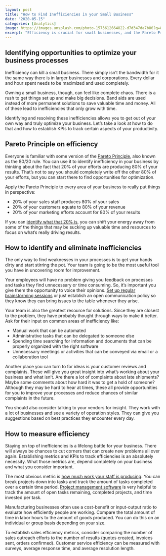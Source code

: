 ```yaml
---
layout: post
title: "How to Find Inefficiencies in your Small Business"
date: "2020-05-15"
categories: [Analytics]
image: https://images.unsplash.com/photo-1573612664822-d7d347da7b80?q=80&w=1470&auto=format&fit=crop&ixlib=rb-4.0.3&ixid=M3wxMjA3fDB8MHxwaG90by1wYWdlfHx8fGVufDB8fHx8fA%3D%3D
excerpt: "Efficiency is crucial for small businesses, and the Pareto Principle suggests focusing on the vital 20% driving 80% of results. Regular team discussions, customer feedback, and insights from vendors help identify inefficiencies. Metrics like task completion rates, labor-to-output ratios, and sales outreach effectiveness provide measurable indicators. Establishing key performance indicators (KPIs) ensures ongoing efficiency monitoring, promoting continuous improvement for small businesses seeking optimal productivity."
---
```


## Identifying opportunities to optimize your business processes

Inefficiency can kill a small business. There simply isn’t the bandwidth for it the same way there is in larger businesses and corporations. Every dollar and hour spent needs to be maximized and used completely.

Owning a small business, though, can feel like complete chaos. There is a rush to get things set up and make big decisions. Band aids are used instead of more permanent solutions to save valuable time and money. All of these lead to inefficiencies that only grow with time.

Identifying and resolving these inefficiencies allows you to get out of your own way and truly optimize your business. Let’s take a look at how to do that and how to establish KPIs to track certain aspects of your productivity.

## Pareto Principle on efficiency

Everyone is familiar with some version of the [Pareto Principle](https://www.forbes.com/sites/kevinkruse/2016/03/07/80-20-rule/#3a9a93b83814), also known as the 80/20 rule. You can use it to identify inefficiency in your business by thinking about the fact that 20% of your efforts are producing 80% of your results. That’s not to say you should completely write off the other 80% of your efforts, but you can start there to find opportunities for optimization.

Apply the Pareto Principle to every area of your business to really put things in perspective:

- 20% of your sales staff produces 80% of your sales
- 20% of your customers equate to 80% of your revenue
- 20% of your marketing efforts account for 80% of your results

If you can [identify what that 20% is](https://www.forbes.com/sites/davelavinsky/2014/01/20/pareto-principle-how-to-use-it-to-dramatically-grow-your-business/#6acf70a13901), you can shift your energy away from some of the things that may be sucking up valuable time and resources to focus on what’s really driving results.

## How to identify and eliminate inefficiencies

The only way to find weaknesses in your processes is to get your hands dirty and start stirring the pot. Your team is going to be the most useful tool you have in uncovering room for improvement.

Your employees will have no problem giving you feedback on processes and tasks they find unnecessary or time consuming. So, it’s important you give them the opportunity to voice their opinions. [Set up regular brainstorming sessions](https://smallbizclub.com/run-and-grow/operations/4-tips-identify-fix-basic-business-inefficiencies/) or just establish an open communication policy so they know they can bring issues to the table whenever they arise.

Your team is also the greatest resource for solutions. Since they are closest to the problem, they have probably thought through ways to make it better. Ask for their input on common areas of inefficiency like:

- Manual work that can be automated
- Administrative tasks that can be delegated to someone else
- Spending time searching for information and documents that can be properly organized with the right software
- Unnecessary meetings or activities that can be conveyed via email or a collaboration tool

Another place you can turn to for ideas is your customer reviews and complaints. These will give you great insight into what’s working about your business and what isn’t. Are there a lot of complaints about late shipments? Maybe some comments about how hard it was to get a hold of someone? Although they may be hard to hear at times, these all provide opportunities for you to improve your processes and reduce chances of similar complaints in the future.

You should also consider talking to your vendors for insight. They work with a lot of businesses and see a variety of operation styles. They can give you suggestions based on best practices they encounter every day.

## How to measure efficiency

Staying on top of inefficiencies is a lifelong battle for your business. There will always be chances to cut corners that can create new problems all over again. Establishing metrics and KPIs to track efficiencies is an absolutely necessity. What those metrics are, depend completely on your business and what you consider important.

The most obvious metric is [how much work your staff is producing](https://www.indeed.com/career-advice/career-development/how-to-measure-productivity). You can break projects down into tasks and track the amount of tasks completed over a certain time period. [Project management software](https://www.breathehr.com/blog/how-to-measure-employee-productivity) is very helpful to track the amount of open tasks remaining, completed projects, and time invested per task.

Manufacturing businesses often use a cost-benefit or input-output ratio to evaluate how efficiently people are working. Compare the total amount of time in labor hours to the amount of goods produced. You can do this on an individual or group basis depending on your size. 

To establish sales efficiency metrics, consider comparing the number of sales outreach efforts to the number of results (quotes created, invoices sent, orders confirmed). Customer service efficiency can be measured with surveys, average response time, and average resolution length.